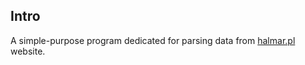 ## Intro
A simple-purpose program dedicated for parsing
data from [halmar.pl](https://halmar.pl) website.
